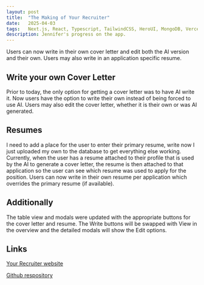 ```yaml
---
layout: post
title:  "The Making of Your Recruiter"
date:   2025-04-03
tags:   Next.js, React, Typescript, TailwindCSS, HeroUI, MongoDB, Vercel, OpenAI
description: Jennifer's progress on the app.
---
```


Users can now write in their own cover letter and edit both the AI version and their own. Users may also write in an application specific resume.

<h2>Write your own Cover Letter</h2>

Prior to today, the only option for getting a cover letter was to have AI write it. Now users have the option to write their own instead of being forced to use AI. Users may also edit the cover letter, whether it is their own or was AI generated.

<h2>Resumes</h2>

I need to add a place for the user to enter their primary resume, write now I just uploaded my own to the database to get everything else working. Currently, when the user has a resume attached to their profile that is used by the AI to generate a cover letter, the resume is then attached to that application so the user can see which resume was used to apply for the position. Users can now write in their own resume per application which overrides the primary resume (if available).

<h2>Additionally</h2>

The table view and modals were updated with the appropriate buttons for the cover letter and resume. The Write buttons will be swapped with View in the overview and the detailed modals will show the Edit options.

<h2>Links</h2>

<a href="https://your-recruiter.vercel.app">Your Recruiter website</a>

<a href="https://github.com/JennHaggerty/your-recruiter">Github respository</a>